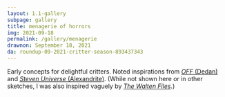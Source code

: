 ```yaml
---
layout: 1.1-gallery
subpage: gallery
title: menagerie of horrors
img: 2021-09-18
permalink: /gallery/menagerie
drawnon: September 18, 2021
da: roundup-09-2021-critter-season-893437343
---
```

Early concepts for delightful critters. Noted inspirations from <a href="https://off.fandom.com/wiki/Dedan" target="_blank"><i>OFF</i> (Dedan)</a> and <a href="https://steven-universe.fandom.com/wiki/Alexandrite?file=Super_Watermelon_Island_111.png" target="_blank"><i>Steven Universe</i> (Alexandrite)</a>. (While not shown here or in other sketches, I was also inspired vaguely by <a href="https://thewaltenarchives.fandom.com/wiki/Bon?file=Bonkillrose.jpg" target="_blank"><i>The Walten Files</i></a>.)